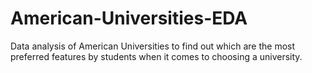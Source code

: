 # American-Universities-EDA
Data analysis of American Universities to find out which are the most preferred features by students when it comes to choosing a university.
